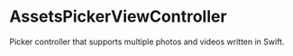 # AssetsPickerViewController
Picker controller that supports multiple photos and videos written in Swift.
